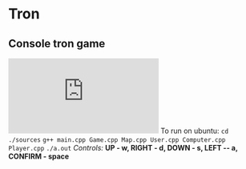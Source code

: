 # Tron
Console tron game
---
![image](https://github.com/olerom/tron/files/587800/Tron.UML.pdf)
To run on ubuntu: `cd ./sources` `g++ main.cpp Game.cpp Map.cpp User.cpp Computer.cpp Player.cpp` `./a.out`
*Controls:* **UP - w, RIGHT - d, DOWN - s, LEFT -- a, CONFIRM - space**